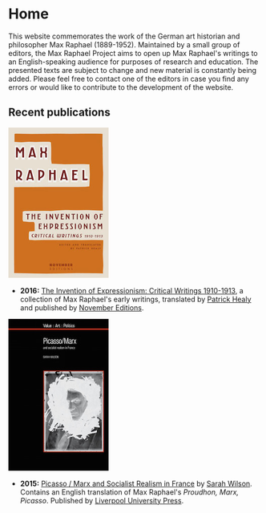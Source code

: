# Home

This website commemorates the work of the German art historian and philosopher Max Raphael \(1889-1952\). Maintained by a small group of editors, the Max Raphael Project aims to open up Max Raphael's writings to an English-speaking audience for purposes of research and education. The presented texts are subject to change and new material is constantly being added. Please feel free to contact one of the editors in case you find any errors or would like to contribute to the development of the website.

## Recent publications

![The Invention of Expressionism](assets/home/theinventionofexpressionism.jpg)

* **2016:** [The Invention of Expressionism: Critical Writings 1910-1913](https://amzn.com/9492027097), a collection of Max Raphael's early writings, translated by [Patrick Healy](http://patrick-healy.com/) and published by [November Editions](http://novembereditions.com/).

![Picasso/Marx](assets/home/picassomarx.jpg)

* **2015:** [Picasso / Marx and Socialist Realism in France](http://a.co/2re4pSA) by [Sarah Wilson](http://courtauld.ac.uk/people/sarah-wilson). Contains an English translation of Max Raphael's _Proudhon, Marx, Picasso_. Published by [Liverpool University Press](https://liverpooluniversitypress.co.uk/products/60692).
